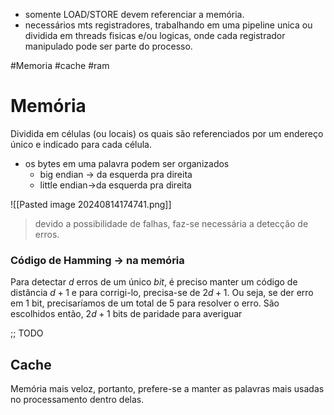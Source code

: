 - somente LOAD/STORE devem referenciar a memória.
- necessários mts registradores, trabalhando em uma pipeline unica ou dividida em threads fisicas e/ou logicas, onde cada registrador manipulado pode ser parte do processo.

#Memoria #cache #ram
# Memória

Dividida em células (ou locais) os quais são referenciados por um endereço único e indicado para cada célula.
- os bytes em uma palavra podem ser organizados 
	- big endian -> da esquerda pra direita 
	- little endian->da esquerda pra direita 

![[Pasted image 20240814174741.png]]
> devido a possibilidade de falhas, faz-se necessária a detecção de erros.

### Código de Hamming -> na memória
Para detectar $d$ erros de um único *bit*, é preciso manter um código de distância $d+1$ e para corrigi-lo, precisa-se de $2d+1$. Ou seja, se der erro em 1 bit, precisaríamos de um total de 5 para resolver o erro. São escolhidos então, $2d+1$ bits de paridade para averiguar 

;; TODO

## Cache
Memória mais veloz, portanto, prefere-se a manter as palavras mais usadas no processamento dentro delas.